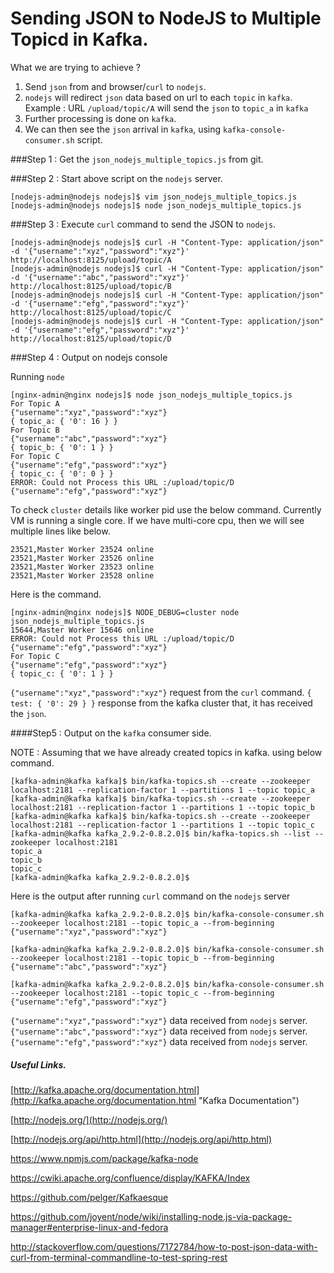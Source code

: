 # Sending JSON to NodeJS to Multiple Topicd in Kafka.

What we are trying to achieve ?

1. Send `json` from and browser/`curl` to `nodejs`.
2. `nodejs` will redirect `json` data based on url to each `topic` in `kafka`. Example : URL `/upload/topic/A` will send the `json` to `topic_a` in `kafka`
3. Further processing is done on `kafka`.
4. We can then see the `json` arrival in `kafka`, using `kafka-console-consumer.sh` script.

###Step 1 : Get the `json_nodejs_multiple_topics.js` from git. 


###Step 2 : Start above script on the `nodejs` server.

	[nodejs-admin@nodejs nodejs]$ vim json_nodejs_multiple_topics.js
	[nodejs-admin@nodejs nodejs]$ node json_nodejs_multiple_topics.js


###Step 3 : Execute `curl` command to send the JSON to `nodejs`.

	[nodejs-admin@nodejs nodejs]$ curl -H "Content-Type: application/json" -d '{"username":"xyz","password":"xyz"}' http://localhost:8125/upload/topic/A
	[nodejs-admin@nodejs nodejs]$ curl -H "Content-Type: application/json" -d '{"username":"abc","password":"xyz"}' http://localhost:8125/upload/topic/B
	[nodejs-admin@nodejs nodejs]$ curl -H "Content-Type: application/json" -d '{"username":"efg","password":"xyz"}' http://localhost:8125/upload/topic/C
	[nodejs-admin@nodejs nodejs]$ curl -H "Content-Type: application/json" -d '{"username":"efg","password":"xyz"}' http://localhost:8125/upload/topic/D


###Step 4 :  Output on nodejs console

Running `node` 

    [nginx-admin@nginx nodejs]$ node json_nodejs_multiple_topics.js 
    For Topic A
    {"username":"xyz","password":"xyz"}
    { topic_a: { '0': 16 } }
    For Topic B
    {"username":"abc","password":"xyz"}
    { topic_b: { '0': 1 } }
    For Topic C
    {"username":"efg","password":"xyz"}
    { topic_c: { '0': 0 } }
    ERROR: Could not Process this URL :/upload/topic/D
    {"username":"efg","password":"xyz"}


To check `cluster` details like worker pid use the below command. Currently VM is running a single core.
If we have multi-core cpu, then we will see multiple lines like below.

    23521,Master Worker 23524 online
    23521,Master Worker 23526 online
    23521,Master Worker 23523 online
    23521,Master Worker 23528 online

Here is the command.

    [nginx-admin@nginx nodejs]$ NODE_DEBUG=cluster node json_nodejs_multiple_topics.js 
    15644,Master Worker 15646 online
    ERROR: Could not Process this URL :/upload/topic/D
    {"username":"efg","password":"xyz"}
    For Topic C
    {"username":"efg","password":"xyz"}
    { topic_c: { '0': 1 } }


`{"username":"xyz","password":"xyz"}` request from the `curl` command.
`{ test: { '0': 29 } }` response from the kafka cluster that, it has received the `json`.


####Step5 : Output on the `kafka` consumer side.

NOTE : Assuming that we have already created topics in kafka. using below command.
    
    [kafka-admin@kafka kafka]$ bin/kafka-topics.sh --create --zookeeper localhost:2181 --replication-factor 1 --partitions 1 --topic topic_a
    [kafka-admin@kafka kafka]$ bin/kafka-topics.sh --create --zookeeper localhost:2181 --replication-factor 1 --partitions 1 --topic topic_b
    [kafka-admin@kafka kafka]$ bin/kafka-topics.sh --create --zookeeper localhost:2181 --replication-factor 1 --partitions 1 --topic topic_c
    [kafka-admin@kafka kafka_2.9.2-0.8.2.0]$ bin/kafka-topics.sh --list --zookeeper localhost:2181
    topic_a
    topic_b
    topic_c
    [kafka-admin@kafka kafka_2.9.2-0.8.2.0]$ 

Here is the output after running `curl` command on the `nodejs` server

	[kafka-admin@kafka kafka_2.9.2-0.8.2.0]$ bin/kafka-console-consumer.sh --zookeeper localhost:2181 --topic topic_a --from-beginning
	{"username":"xyz","password":"xyz"}

	[kafka-admin@kafka kafka_2.9.2-0.8.2.0]$ bin/kafka-console-consumer.sh --zookeeper localhost:2181 --topic topic_b --from-beginning
	{"username":"abc","password":"xyz"}
	
	[kafka-admin@kafka kafka_2.9.2-0.8.2.0]$ bin/kafka-console-consumer.sh --zookeeper localhost:2181 --topic topic_c --from-beginning
	{"username":"efg","password":"xyz"}	

`{"username":"xyz","password":"xyz"}` data received from `nodejs` server.
`{"username":"abc","password":"xyz"}` data received from `nodejs` server.
`{"username":"efg","password":"xyz"}` data received from `nodejs` server.



##### Useful Links.

[http://kafka.apache.org/documentation.html](http://kafka.apache.org/documentation.html "Kafka Documentation")

[http://nodejs.org/](http://nodejs.org/)

[http://nodejs.org/api/http.html](http://nodejs.org/api/http.html)

<https://www.npmjs.com/package/kafka-node>

<https://cwiki.apache.org/confluence/display/KAFKA/Index>

<https://github.com/pelger/Kafkaesque>

<https://github.com/joyent/node/wiki/installing-node.js-via-package-manager#enterprise-linux-and-fedora>

<http://stackoverflow.com/questions/7172784/how-to-post-json-data-with-curl-from-terminal-commandline-to-test-spring-rest>
